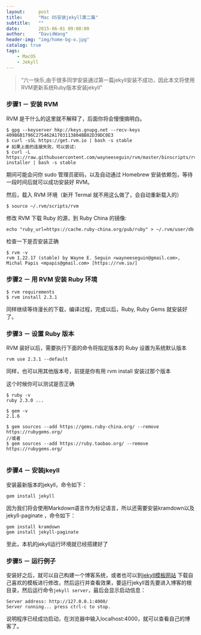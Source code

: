 ```yaml
---
layout:     post
title:      "Mac OS安装jekyll第二篇"
subtitle:   ""
date:       2015-06-01 09:00:00
author:     "DavidWang"
header-img: "img/home-bg-o.jpg"
catalog: true
tags:
    - MacOS
    - Jekyll
---
```


> “六一快乐,由于很多同学安装通过第一篇jekyll安装不成功，因此本文将使用RVM更新系统Ruby版本安装jekyll”


### 步骤1 － 安装 RVM
RVM 是干什么的这里就不解释了，后面你将会慢慢搞明白。

```
$ gpg --keyserver hkp://keys.gnupg.net --recv-keys 409B6B1796C275462A1703113804BB82D39DC0E3
$ curl -sSL https://get.rvm.io | bash -s stable
# 如果上面的连接失败，可以尝试: 
$ curl -L https://raw.githubusercontent.com/wayneeseguin/rvm/master/binscripts/rvm-installer | bash -s stable
```
期间可能会问你 sudo 管理员密码，以及自动通过 Homebrew 安装依赖包，等待一段时间后就可以成功安装好 RVM。

然后，载入 RVM 环境（新开 Termal 就不用这么做了，会自动重新载入的）

```
$ source ~/.rvm/scripts/rvm
```
修改 RVM 下载 Ruby 的源，到 Ruby China 的镜像:

```
echo "ruby_url=https://cache.ruby-china.org/pub/ruby" > ~/.rvm/user/db
```

检查一下是否安装正确

```
$ rvm -v
rvm 1.22.17 (stable) by Wayne E. Seguin <wayneeseguin@gmail.com>, Michal Papis <mpapis@gmail.com> [https://rvm.io/]
```

### 步骤2 － 用 RVM 安装 Ruby 环境

```
$ rvm requirements
$ rvm install 2.3.1

```

同样继续等待漫长的下载，编译过程，完成以后，Ruby, Ruby Gems 就安装好了。

### 步骤3 － 设置 Ruby 版本

RVM 装好以后，需要执行下面的命令将指定版本的 Ruby 设置为系统默认版本

```
rvm use 2.3.1 --default

```

同样，也可以用其他版本号，前提是你有用 rvm install 安装过那个版本

这个时候你可以测试是否正确

```
$ ruby -v
ruby 2.3.0 ...

$ gem -v
2.1.6

$ gem sources --add https://gems.ruby-china.org/ --remove https://rubygems.org/
//或者
$ gem sources --add https://ruby.taobao.org/ --remove https://rubygems.org/


```

### 步骤4 － 安装jkeyll

安装最新版本的jekyll，命令如下：

```
gem install jekyll

```

因为我们将会使用Markdown语言作为标记语言，所以还需要安装kramdown以及jekyll-paginate ，命令如下：

```
gem install kramdown
gem install jekyll-paginate

```

至此，本机的jekyll运行环境就已经搭建好了

### 步骤5 － 运行例子

安装好之后，就可以自己构建一个博客系统，或者也可以到[jekyll模板网站]( http://jekyllthemes.org/ "jekyll 模板网站") 下载自己喜欢的模板进行修改，然后运行并查看效果，要运行jekyll首先要进入博客的根目录，然后运行命令`jekyll server`，最后会显示启动信息：

```
Server address: http://127.0.0.1:4000/
Server running... press ctrl-c to stop.
```

说明程序已经成功启动，在浏览器中输入localhost:4000，就可以查看自己的博客了。

